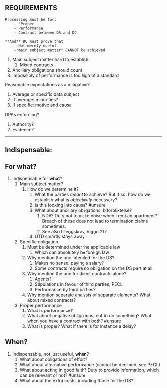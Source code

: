 
## REQUIREMENTS

```ad-important
Processing must be for:
	- 'Proper'
	- Performance
	- Contract between DS and DC

**And** DC must prove that
	- Not merely useful
	-"main subject matter" CANNOT be achieved
```


1. Main subject matter hard to establish
	1. Mixed contracts
2. Anciliary obligations should count
3. Impossibly of performance is too high of a standard

Reasonable expectations as a mitigation?
1.  Average or specific data subject
2. If average: minorities?
3. If specific: motive and causa

DPAs enforcing?
1. Authority?
2. Evidence?

---

## Indispensable:

## For what?
1. Indispensable for **what**?
	1. Main subject matter?
		1. How do we determine it?
			1. What the parties *meant* to achieve? But if so: how do we establish what is *objectively* necessary?
			2. Is this looking into causa? #unsure 
			3. What about ancillary obligations, biforbliktelse? 
				1. NDA? Duty not to make noise when I rent an apartment? Breach of these does not lead to termination claims sometimes. 
				2. See also tilleggskrav, Viggo 217
			4. UTD smartly stays away
	2. Specific obligation
		1. Must be determined under the applicable law
			1. Which can absolutely be foreign law
		2. Why mention the one intended for the DS?
			1. Makes no sense: paying a salary?
			2. Some contracts require no obligation on the DS part at all
		3. Why mention the one for direct contracts alone?
			1. Agents?
			2. Stipulations in favour of third parties, PECL
			3. Performance by third parties?
		4. Why mention separate analysis of separate elements? What about mixed contracts?
	3. Proper performance
		1. What is performance?
		2. What about negative obligations, not to do something? What when you have a contract with both? #unsure 
		3. What is proper? What if there is for instance a delay?

## When?

1. Indispensable, not just useful, **when**?
	1. What about obligations of effort?
	2. What about alternative performance (cannot be declined, see PECL)
	3. What about acting in good faith? Duty to provide information, which can be relevant or not? #unsure 
	4. What about the extra costs, including those for the DS?